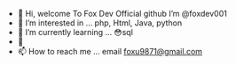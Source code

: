 - 👋 Hi, 
welcome To Fox Dev Official github
 I’m @foxdev001
- 👀 I’m interested in ... php, Html, Java, python
- 🌱 I’m currently learning ... 😳sql
- 💞️ 
- 📫 How to reach me ...
email foxu9871@gmail.com

<!---
foxdev001/foxdev001 is a ✨ special ✨ repository because its `README.md` (this file) appears on your GitHub profile.
You can click the Preview link to take a look at your changes.
--->
